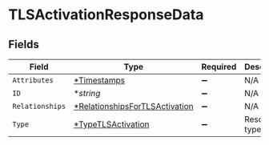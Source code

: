 # TLSActivationResponseData


## Fields

| Field                                                                                  | Type                                                                                   | Required                                                                               | Description                                                                            | Example                                                                                |
| -------------------------------------------------------------------------------------- | -------------------------------------------------------------------------------------- | -------------------------------------------------------------------------------------- | -------------------------------------------------------------------------------------- | -------------------------------------------------------------------------------------- |
| `Attributes`                                                                           | [*Timestamps](../../models/shared/timestamps.md)                                       | :heavy_minus_sign:                                                                     | N/A                                                                                    |                                                                                        |
| `ID`                                                                                   | **string*                                                                              | :heavy_minus_sign:                                                                     | N/A                                                                                    | aCtguUGZzb2W9Euo4moOR                                                                  |
| `Relationships`                                                                        | [*RelationshipsForTLSActivation](../../models/shared/relationshipsfortlsactivation.md) | :heavy_minus_sign:                                                                     | N/A                                                                                    |                                                                                        |
| `Type`                                                                                 | [*TypeTLSActivation](../../models/shared/typetlsactivation.md)                         | :heavy_minus_sign:                                                                     | Resource type.                                                                         |                                                                                        |